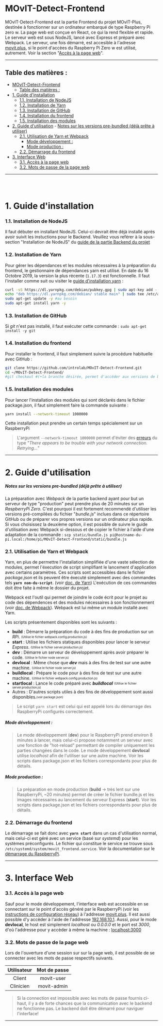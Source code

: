 

# MOvIT-Detect-Frontend

MOvIT-Detect-Frontend est la partie Frontend du projet MOvIT-Plus, destinée à fonctionner sur un ordinateur embarqué de type Raspberry Pi zero w. La page web est conçue en React, ce qui la rend flexible et rapide. Le serveur web est sous NodeJS, lancé avec Express et préparé avec Webpack. Le serveur, une fois démarré, est accesible à l'adresse [movit.plus], si le point d'accèes du Raspberry Pi Zero w est utilisé, autrement. Voir la section "[Accès à la page web](#accès-à-la-page-web)".
___
## Table des matières :
- [MOvIT-Detect-Frontend](#movit-detect-frontend)
  - [Table des matières :](#table-des-mati%c3%a8res)
- [1. Guide d'installation](#1-guide-dinstallation)
    - [1.1. Installation de NodeJS](#11-installation-de-nodejs)
    - [1.2. Installation de Yarn](#12-installation-de-yarn)
    - [1.3. Installation de GitHub](#13-installation-de-github)
    - [1.4. Installation du frontend](#14-installation-du-frontend)
    - [1.5. Installation des modules](#15-installation-des-modules)
- [2. Guide d'utilisation](#2-guide-dutilisation)
        - [Notes sur les versions pre-bundled (déjà prête à utiliser)](#notes-sur-les-versions-pre-bundled-d%c3%a9j%c3%a0-pr%c3%aate-%c3%a0-utiliser)
    - [2.1. Utilisation de Yarn et Webpack](#21-utilisation-de-yarn-et-webpack)
        - [Mode développement :](#mode-d%c3%a9veloppement)
        - [Mode production :](#mode-production)
    - [2.2. Démarrage du frontend](#22-d%c3%a9marrage-du-frontend)
- [3. Interface Web](#3-interface-web)
    - [3.1. Accès à la page web](#31-acc%c3%a8s-%c3%a0-la-page-web)
    - [3.2. Mots de passe de la page web](#32-mots-de-passe-de-la-page-web)
___

<br>
<br>

# 1. Guide d'installation
### 1.1. Installation de NodeJS
Il faut débuter en installant NodeJS. Celui-ci devrait être déjà installé après avoir suivit les instuctions pour le Backend. Veuillez vous reférer à la sous-section "Installation de NodeJS" du [guide de la partie Backend du projet]

### 1.2. Installation de Yarn
Pour gérer les dépendances et les modules nécessaires à la préparation du frontend, le gestionnaire de dépendances yarn est utilisé. En date du 16 Octobre 2019, la version la plus récente (`1.17.3`) est fonctionnelle. Il faut l'installer comme suit ou visiter le [guide d'installation yarn] :
```bash
curl -sS https://dl.yarnpkg.com/debian/pubkey.gpg | sudo apt-key add -
echo "deb https://dl.yarnpkg.com/debian/ stable main" | sudo tee /etc/apt/sources.list.d/yarn.list
sudo apt-get update -y #au besoin
sudo apt-get install yarn -y
```
### 1.3. Installation de GitHub
Si _git_ n'est pas installé, il faut exécuter cette commande : `sudo apt-get install -y git`

### 1.4. Installation du frontend
Pour installer le frontend, il faut simplement suivre la procédure habituelle avec GitHub :
```bash
git clone https://github.com/introlab/MOvIT-Detect-Frontend.git
cd ~/MOvIT-Detect-Frontend/
#git checkout #(+la branche désirée, permet d'accéder aux versions de branches en développment)
```

### 1.5. Installation des modules
Pour lancer l'installation des modules qui sont déclarés dans le fichier package.json, il faut simplement faire la commande suivante :
```bash
yarn install --network-timeout 1000000
```
Cette installation peut prendre un certain temps spécialement sur un RaspberryPi
> L'argument `--network-timeout 1000000` permet d'éviter des [erreurs][yarn issue] du type "_There appears to be trouble with your network connection. Retrying..._"
___



# 2. Guide d'utilisation

##### Notes sur les versions pre-bundled (déjà prête à utiliser)
La préparation avec _Webpack_ de la partie backend ayant pour but un serveur de type "production" peut prendre plus de 20 minutes sur un _RaspberryPi Zero_. C'est pourquoi il est fortement recommendé d'utiliser les versions pré-compilées du fichier "_bundle.js_" inclues dans ce répertoire GitHub ou de préparer vos propres versions sur un ordinateur plus rapide.
Si vous choisissez la deuxième option, il est possible de suivre le guide d'utilisation avec Webpack si-dessous et de copier le fichier à l'aide d'une adaptation de la commande :
`scp static/bundle.js pi@hostname-du-pi.local:/home/pi/MOvIT-Detect-Frontend/static/bundle.js`

### 2.1. Utilisation de Yarn et Webpack
Yarn, en plus de permettre l'installation simplifiée d'une vaste sélection de modules, permet l'éxecution de script simplifiant le lancement d'application avec certains paramètres. Ces scripts sont accessibles dans le fichier _package.json_ et ils peuvent être éxecuté simplement avec des commandes tels **`yarn nom-du-script`**. (voir [doc. de Yarn]) L'exécution de ces commandes doit être faite à même le dossier du projet.

Webpack est l'outil qui permet de joindre le code écrit pour le projet au code des dépendences et des modules nécessaires à son fonctionnement (voir [doc. de Webpack]). Webpack est lui même un module installé avec Yarn.


Les scripts présentement disponibles sont les suivants :
- **build** : Démarre la préparation du code à des fins de production sur un _RPi_. <sub><sup>(Utilise le fichier webpack.config.production.js)</sup></sub>
- **start** : Utilise les fichiers statiques disponibles pour lancer le serveur _Express_. <sub><sup>(Utilise le fichier server.production.js)</sup></sub>
- **dev** : Démarre un serveur de développement après avoir préparer le code. <sub><sup>(Utilise le fichier node server.js)</sup></sub>
- **devlocal** : Même chose que **_dev_** mais à des fins de test sur une autre machine. <sub><sup>(Utilise le fichier node server.js)</sup></sub>
- **buildlocal** : Prépare le code pour à des fins de test sur une autre machine. <sub><sup>(Utilise le fichier webpack.config.production.js)</sup></sub>
- **startlocal** : Lance le code préparé avec **_buildlocal_** <sub><sup>(Utilise le fichier server.production.js)</sup></sub>
- Autres : D'autres scripts utiles à des fins de développement sont aussi disponibles.<sub><sup>(voir package.json)</sup></sub>

> Le script `yarn start` est celui qui est appelé lors du démarrage des RaspberryPi configurés correctement.

##### Mode développement :
>Le mode développement (**dev**) pour le RaspberryPi prend environ 8 minutes à lancer, mais celui-ci propose notamment un serveur avec une fonction de "hot-reload" permettant de compiler uniquement les parties changées dans le code. Le mode développement **devlocal** utilise _localhost_ afin de l'utiliser sur une autre machine. Voir les scripts dans package.json et les fichiers correspondants pour plus de détails.

##### Mode production :
>La préparation en mode production (**build** -> très lent sur une RaspberryPi, ~20 minutes) permet de créer le fichier bundle.js et les images nécessaires au lancement du serveur Express (**start**). Voir les scripts dans package.json et les fichiers correspondants pour plus de détails.


### 2.2. Démarrage du frontend
Le démarrage se fait donc avec **`yarn start`** dans un cas d'utilisation normal, mais celui-ci est géré avec un service (basé sur _systemd_) pour les systèmes préconfigurés. Le fichier qui constitue le service se trouve sous `/etc/systemd/system/movit_frontend.service`. Voir la documentation sur le [démarrage du RaspberryPi].
___

# 3. Interface Web
### 3.1. Accès à la page web 
Sauf pour le mode développement, l'interface web est accessible en se connectant sur le point d'accès généré par le RaspberryPi (voir les [instructions de configuration réseau]) à l'addresse [movit.plus].
Il est aussi possible d'y accèder à l'aide de l'addresse [192.168.10.1].
Aussi, pour le mode **devlocal**, le host est simplement _localhost_ ou _0.0.0.0_ et le port est _3000_, d'où l'addresse pour y accèder à même la machine : [localhost:3000]

### 3.2. Mots de passe de la page web
Lors de l'ouverture d'une session sur sur la page web, il est possible de se connecter avec les mots de passe respectifs suivants.

| Utilisateur   | Mot de passe  |
| :-----------: |:-------------:|
| Client        | movit-user    |
| Clinicien     | movit-admin   |

>Si la connection est impossible avec les mots de passe fournis ci-haut, il y a de forte chances que la communication avec le backend ne fonctionne pas. Le backend doit être démarré pour naviguer l'interface!
___



[guide de la partie Backend du projet]:https://github.com/introlab/MOvIT-Detect-Backend/blob/master/README.md#installation-de-nodejs "MOvIT-Detect-Backend"

[guide d'installation yarn]: https://google.ca "Guide d'installation yarn"

[doc. de Webpack]:https://webpack.js.org/concepts/ "Documentation de Webpack"

[doc. de Yarn]:https://yarnpkg.com/en/docs "Documentation de Yarn"

[yarn issue]:https://github.com/yarnpkg/yarn/issues/4890 "Yarn issue"

[démarrage du RaspberryPi]:https://github.com/introlab/MOvITPlus/blob/master/docs/FR/InstallationLogiciel/DemarragePi.md#service-frontend "Service de démarrage du frontend"

[instructions de configuration réseau]:https://github.com/introlab/MOvITPlus/blob/master/docs/FR/InstallationLogiciel/ConfigurationReseau.md#access-point "Configuration du wi-fi, du point d'accès et du nom de domaine"

[movit.plus]:http://movit.plus "Addresse de l'interface en utilisant le point d'accès"

[192.168.10.1]:http://192.168.10.1 "Autre option d'addresse de l'interface en utilisant le point d'accès"

[localhost:3000]:http://localhost:3000 "Addresse de l'interface en utilisant le navigateur de la machine sur laquelle le serveur s'exécute"
